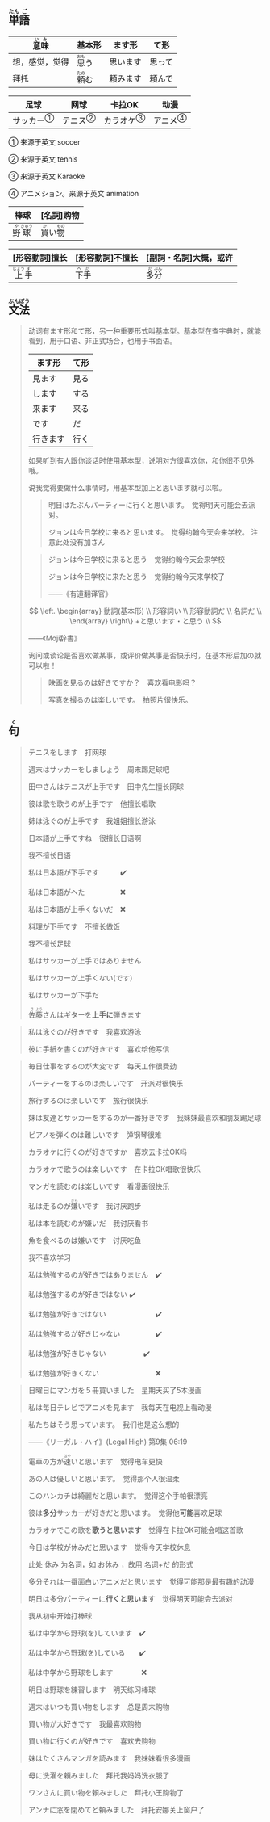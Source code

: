 ## <ruby>単<rt>たん</rt>語<rt>ご</rt></ruby>

| <ruby>意<rt>い</rt>味<rt>み</rt></ruby> | 基本形                         | ます形   | て形   |
| --------------------------------------- | ------------------------------ | -------- | ------ |
| 想，感觉，觉得                          | <ruby>思<rt>おも</rt>う</ruby> | 思います | 思って |
| 拜托                                    | <ruby>頼<rt>たの</rt>む</ruby> | 頼みます | 頼んで |

| 足球                        | 网球                      | 卡拉OK                      | 动漫                      |
| --------------------------- | ------------------------- | --------------------------- | ------------------------- |
| <a>サッカー</a><sup>①</sup> | <a>テニス</a><sup>②</sup> | <a>カラオケ</a><sup>③</sup> | <a>アニメ</a><sup>④</sup> |

① 来源于英文 soccer

② 来源于英文 tennis

③ 来源于英文 Karaoke

④ アニメション。来源于英文 animation

| 棒球                                        | [名詞]购物                                           |
| ------------------------------------------- | ---------------------------------------------------- |
| <ruby>野<rt>や</rt>球<rt>きゅう</rt></ruby> | <ruby>買<rt>か</rt>い<rt></rt>物<rt>もの</rt></ruby> |



| [形容動詞]擅长                              | [形容動詞]不擅长                        | [副詞・名詞]大概，或许                    |
| ------------------------------------------- | --------------------------------------- | ----------------------------------------- |
| <ruby>上<rt>じょう</rt>手<rt>ず</rt></ruby> | <ruby>下<rt>へ</rt>手<rt>た</rt></ruby> | <ruby>多<rt>た</rt>分<rt>ぶん</rt></ruby> |



## <ruby>文<rt>ぶん</rt>法<rt>ぽう</rt></ruby>

> 动词有ます形和て形，另一种重要形式叫基本型。基本型在查字典时，就能看到，用于口语、非正式场合，也用于书面语。
>
> | ます形   | て形 |
> | -------- | ---- |
> | 見ます   | 見る |
> | します   | する |
> | 来ます   | 来る |
> | です     | だ   |
> | 行きます | 行く |
>
> 如果听到有人跟你谈话时使用基本型，说明对方很喜欢你，和你很不见外哦。
>
> 
>
> 说我觉得要做什么事情时，用基本型加上と思います就可以啦。
>
> > 明日はたぶんパーティーに行くと思います。　觉得明天可能会去派对。
> >
> > ジョンは今日学校に来ると思います。　觉得约翰今天会来学校。	注意此处没有加さん
>
> 
>
> > ジョンは今日学校に来ると思う　觉得约翰今天会来学校
> >
> > ジョンは今日学校に来たと思う　觉得约翰今天来学校了
> >
> > ——《有道翻译官》
>
> 
> $$
> \left.
>     \begin{array}
>         動詞(基本形) \\
>         形容詞い \\
>         形容動詞だ \\
>         名詞だ \\
>     \end{array}
> \right\}
> +と思います・と思う \\
> $$
>
> ——《Moji辞書》
>
> 
>
> 询问或谈论是否喜欢做某事，或评价做某事是否快乐时，在基本形后加の就可以啦！
>
> > 映画を見るのは好きですか？　喜欢看电影吗？
> >
> > 写真を撮るのは楽しいです。　拍照片很快乐。



## <ruby>句<rt>く</rt></ruby>

> テニスをします　打网球
>
> 週末はサッカーをしましょう　周末踢足球吧
>
> 田中さんはテニスが上手です　田中先生擅长网球
>
> 彼は歌を歌うのが上手です　他擅长唱歌
>
> 姉は泳ぐのが上手です　我姐姐擅长游泳
>
> 日本語が上手ですね　很擅长日语啊
>
> 我不擅长日语
>
> 私は日本語が下手です　　　✔️
>
> 私は日本語がへた　　　　　❌
>
> 私は日本語が上手くないだ　❌
>
> 料理が下手です　不擅长做饭
>
> 我不擅长足球
>
> 私はサッカーが上手ではありません
>
> 私はサッカーが上手くない(です)
>
> 私はサッカーが下手だ
>
> 
>
> <ruby>佐<rt>さ</rt>藤<rt>よう</rt></ruby>さんはギターを**上手に**弾きます

> 私は泳ぐのが好きです　我喜欢游泳
>
> 彼に手紙を書くのが好きです　喜欢给他写信
>

> 毎日仕事をするのが大変です　每天工作很费劲
>
> パーティーをするのは楽しいです　开派对很快乐
>
> 旅行するのは楽しいです　旅行很快乐
>
> 妹は友達とサッカーをするのが一番好きです　我妹妹最喜欢和朋友踢足球
>
> ピアノを弾くのは難しいです　弹钢琴很难
>
> カラオケに行くのが好きですか　喜欢去卡拉OK吗
>
> カラオケで歌うのは楽しいです　在卡拉OK唱歌很快乐
>
> マンガを読むのは楽しいです　看漫画很快乐
>
> 私は走るのが<ruby>嫌<rt>きら</rt>い</ruby>です　我讨厌跑步
>
> 私は本を読むのが嫌いだ　我讨厌看书
>
> 魚を食べるのは嫌いです　讨厌吃鱼
>
> 我不喜欢学习
>
> 私は勉強するのが好きではありません　✔️
>
> 私は勉強するのが好きではない				✔️️
>
> 私は勉強が好きではない　　　　　　　✔️
>
> 私は勉強するが好きじゃない　　　　　✔️
>
> 私は勉強が好きじゃない　　　　　		✔️
>
> 私は勉強が好きくない　　　　　　　　❌

> 日曜日にマンガを５冊買いました　星期天买了5本漫画
>
> 私は毎日テレビでアニメを見ます　我每天在电视上看动漫
>

> 私たちはそう思っています。　我们也是这么想的
>
> ——《リーガル・ハイ》(Legal High) 第9集 06:19
>
> 電車の方が<ruby>速<rt>はや</rt>い</ruby>と思います　觉得电车更快
>
> あの人は優しいと思います。　觉得那个人很温柔
>
> このハンカチは綺麗だと思います。　觉得这个手帕很漂亮
>
> 彼は**多分**サッカーが好きだと思います。　觉得他**可能**喜欢足球
>
> カラオケでこの歌を**歌うと思います**　觉得在卡拉OK可能会唱这首歌
>
> 今日は学校が休みだと思います　觉得今天学校休息
>
> 此处 休み 为名词，如 お休み ，故用 名词+だ 的形式
>
> 多分それは一番面白いアニメだと思います　觉得可能那是最有趣的动漫
>
> 明日は多分パーティーに**行くと思います**　觉得明天可能会去派对

> 我从初中开始打棒球
>
> 私は中学から野球(を)しています　✔️
>
> 私は中学から野球(を)している　　✔️
>
> 私は中学から野球をします　　　　❌
>
> 明日は野球を練習します　明天练习棒球
>
> 週末はいつも買い物をします　总是周末购物
>
> 買い物が大好きです　我最喜欢购物
>
> 買い物に行くのが好きです　喜欢去购物
>
> 妹はたくさんマンガを読みます　我妹妹看很多漫画
>

> 母に洗濯を頼みました　拜托我妈妈洗衣服了
>
> ワンさんに買い物を頼みました　拜托小王购物了
>
> アンナに窓を閉めてと頼みました　拜托安娜关上窗户了
